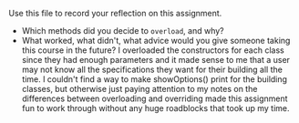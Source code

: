 Use this file to record your reflection on this assignment.

- Which methods did you decide to `overload`, and why?
- What worked, what didn't, what advice would you give someone taking this course in the future?
I overloaded the constructors for each class since they had enough parameters and it made sense to me that a user may not know all the specifications they want for their building all the time. 
I couldn't find a way to make showOptions() print for the building classes, but otherwise just paying attention to my notes on the differences between overloading and overriding made this assignment fun to work through without any huge roadblocks that took up my time.